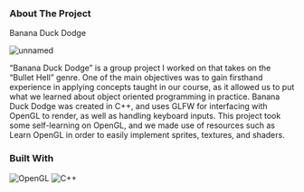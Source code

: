 ### About The Project

Banana Duck Dodge

![unnamed](https://github.com/user-attachments/assets/44424c0c-8f1a-4502-af04-0f85fcb7380c)

“Banana Duck Dodge” is a group project I worked on that takes on the “Bullet Hell” genre. One of the main objectives was to gain firsthand experience in applying concepts taught in our course, as it 
allowed us to put what we learned about object oriented programming in practice. Banana Duck Dodge was created in C++, and uses GLFW for interfacing with OpenGL to render, as well as handling keyboard inputs. 
This project took some self-learning on OpenGL, and we made use of resources such as Learn OpenGL in order to easily implement sprites, textures, 
and shaders.

### Built With

![OpenGL](https://img.shields.io/badge/OpenGL-%23FFFFFF.svg?style=for-the-badge&logo=opengl)
![C++](https://img.shields.io/badge/c++-%2300599C.svg?style=for-the-badge&logo=c%2B%2B&logoColor=white)



